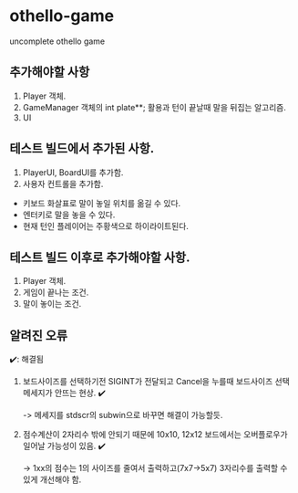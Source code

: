 # othello-game
uncomplete othello game

## 추가해야할 사항
1. Player 객체.
2. GameManager 객체의 int plate**; 활용과 턴이 끝날때 말을 뒤집는 알고리즘.
3. UI

## 테스트 빌드에서 추가된 사항.
1. PlayerUI, BoardUI를 추가함.
2. 사용자 컨트롤을 추가함.
* 키보드 화살표로 말이 놓일 위치를 옮길 수 있다.
* 엔터키로 말을 놓을 수 있다.
* 현재 턴인 플레이어는 주황색으로 하이라이트된다.

## 테스트 빌드 이후로 추가해야할 사항.
1. Player 객체.
2. 게임이 끝나는 조건.
3. 말이 놓이는 조건.

## 알려진 오류
:heavy_check_mark:: 해결됨
1. 보드사이즈를 선택하기전 SIGINT가 전달되고 Cancel을 누를때 보드사이즈 선택 메세지가 안뜨는 현상. :heavy_check_mark:

    -> 메세지를 stdscr의 subwin으로 바꾸면 해결이 가능할듯.

2. 점수계산이 2자리수 밖에 안되기 때문에 10x10, 12x12 보드에서는 오버플로우가 일어날 가능성이 있음. :heavy_check_mark:
    
    -> 1xx의 점수는 1의 사이즈를 줄여서 출력하고(7x7->5x7) 3자리수를 출력할 수 있게 개선해야 함.
